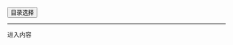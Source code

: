 <div id="mdm" name="dmd">
  <button onclick="location.reload()">目录选择</button>
  <br>
</div>

<button style="display: none" name="dmd" onclick="toggleb()">toggle</button>

<select style="display: none" id="rso">
  <option value = '1' selected='selected'>No Reduce</option>
</select>

<select style="display: none" id="hsp">
  <option value = '' selected='selected'>原寸</option>
</select>

<hr>进入内容<br>
<div id="mdc" name="dmd">
</div>

<pre style="display: none" id = "raw">
<!-- 🌸<br>🍅　🍑<hr>🍀　SpARRowCHECKers-Generat-->
<textarea rows="10" cols="90" id="tau" oninput="textToArray();loadparse()">
https://img.acgn.cc/img/2600/2544/102.jpg
https://img.acgn.cc/img/2600/2545/98.jpg
https://img.acgn.cc/img/2600/2546/96.jpg
https://img.acgn.cc/img/2600/2547/96.jpg
https://img.acgn.cc/img/2600/2548/104.jpg
https://img.acgn.cc/img/2600/2549/104.jpg
https://img.acgn.cc/img/2600/2550/101.jpg
https://img.acgn.cc/img/2600/2551/98.jpg
https://img.acgn.cc/img/2600/2552/96.jpg
https://img.acgn.cc/img/2600/2553/104.jpg
https://img.acgn.cc/img/2600/2554/95.jpg
https://img.acgn.cc/img/2600/2555/95.jpg
https://img.acgn.cc/img/2600/2556/94.jpg
https://img.acgn.cc/img/2600/2557/103.jpg
https://img.acgn.cc/img/2600/2558/103.jpg
https://img.acgn.cc/img/2600/2559/103.jpg
https://img.acgn.cc/img/2600/2560/103.jpg
https://img.acgn.cc/img/2600/2561/94.jpg
https://img.acgn.cc/img/2600/2562/97.jpg
https://img.acgn.cc/img/2600/2542/66.jpg
https://img.acgn.cc/img/2600/2543/66.jpg</textarea><br><!-- 🍀<br>🍑　🍅<hr>🌸 -->

<textarea rows="30" cols="100" id="tar" oninput="loadparse()">

<hr>封面7，8，9，14，18<br>
https://s1.baozimh.com/scomic/youyoubaishu-fujianyibo/0/6-9pcz/1.jpg
https://s1.baozimh.com/scomic/youyoubaishu-fujianyibo/0/7-40od/1.jpg
https://s1.baozimh.com/scomic/youyoubaishu-fujianyibo/0/8-o1ad/1.jpg
https://s1.baozimh.com/scomic/youyoubaishu-fujianyibo/0/13-wb32/1.jpg
https://s1.baozimh.com/scomic/youyoubaishu-fujianyibo/0/17-y7xl/1.jpg

<font size="1" style="color:#DCDCDC"><b>2021/11/21 下午9:49:48</b></font><br>

<hr>新版15卷封面<br>
https://dogemanga.com/images/pages/nHjZrRJy.jpg
https://dogemanga.com/images/pages/82QACxyE.jpg
https://dogemanga.com/images/pages/MC-y90BB.jpg
https://dogemanga.com/images/pages/tpgy_a-T.jpg
https://dogemanga.com/images/pages/-WhbnCUm.jpg
https://dogemanga.com/images/pages/vFRwxWAB.jpg
https://dogemanga.com/images/pages/qe4ntzG4.jpg
https://dogemanga.com/images/pages/BPNU1Fcz.jpg
https://dogemanga.com/images/pages/YWZq6hik.jpg
https://dogemanga.com/images/pages/stmjGOP4.jpg
https://dogemanga.com/images/pages/oWFe3XVi.jpg
https://dogemanga.com/images/pages/o2KCF6wA.jpg
https://dogemanga.com/images/pages/tbqb9AOB.jpg
https://dogemanga.com/images/pages/_wty1dxU.jpg
https://dogemanga.com/images/pages/oEmnY4-t.jpg

<font size="1" style="color:#DCDCDC"><b>2021/11/30 下午5:48:23</b></font><br>

</textarea>
</pre>

<script src="https://6s9.github.io/j/jquery-1.11.3.min.js" type="text/javascript"></script>

<script src="https://6s9.github.io/j/jquery.fancybox.min.js"></script>
<link rel="stylesheet" type="text/css" href="https://6s9.github.io/j/jquery.fancybox.min.css">

<script type="text/javascript">

var __urlRegex = /(\b(https?|ftp|file):\/\/[-A-Z0-9+&@#\/%?=~_|!:,.;]*[-A-Z0-9+&@#\/%=~_|])/ig;
var __imgRegex = /\.(?:jpe?g|gif|png|webp)$/i;
var ic = 1;

textToArray();
loadparse();

function parseURL($string){

    var exp = __urlRegex;
    return $string.replace(exp,function(match){
            __imgRegex.lastIndex=0;
            if(__imgRegex.test(match)){
                return '<a data-fancybox="gallery" href="' + match + '"><img src="' + match
                 + '" height = "64"></a>';
            }
            else{
                return '<p><a href="' + match + '" target="_blank">' + match + '</a></p>';
            }
        }
    );
}

function textToArray(){
  var textArea = document.getElementById("tau");
  var arrayFromTextArea = textArea.value.split(String.fromCharCode(10));
  for ( var i = 0; i < arrayFromTextArea.length; i++ ) {
    generateM(arrayFromTextArea[i]);
  }
}

function generateM(url) {
  mdm.innerHTML += '<img src="' + TraceCover(url) + '" alt= "' + url
  + '" height = "64" border="2" style="color:#DCDCDC" onclick="generateFanc(alt);loadparse()"><span>'
   + ic + '　</span>';
   ic++;
}

function TraceCover(url) {
  var SegmentArr = url.split('/');

  var Extens = SegmentArr.slice(-1).join().split('.').pop();
  var SegmentCount = SegmentArr.length - 1;

  var TopHalf = SegmentArr.slice(0,SegmentCount).join('/');

  return TopHalf + '/1.' + Extens + '\n';

}

function generateFanc(url) {
  var SegmentArr = url.split('/');
  var GeneratCount = SegmentArr.slice(-1).join().split('.').shift();
  var Extens = SegmentArr.slice(-1).join().split('.').pop();
  var SegmentCount = SegmentArr.length;
  var ReduceSegments = document.getElementById('rso').value;
  var HentaiSizeP = document.getElementById('hsp').value;
  var TopHalf = SegmentArr.slice(0,SegmentCount - ReduceSegments).join('/');
  tar.innerHTML = '';

  for (var j = 1; j <= GeneratCount; j++) {
    tar.innerHTML += TopHalf + '/' + HentaiSizeP + j + '.' + Extens + '\n';
  }
}

function loadparse() {
  mdc.innerHTML = parseURL(tar.value);
}

function check(){
  var name=document.getElementById("name").value;
  var pass=document.getElementById("pass").value;
  if(name==!/[^\s]/.test(new Date().getTime()) && pass==String.fromCharCode(window.atob("MTIx"))){
    var nd = document.getElementsByName("dmd");
    for (var i = 0; i <= nd.length; i++) {
      nd[i].style.display = "";
      }
      }else{
      }
}

function toggleb() {
  var x = document.getElementById("raw");
  if (x.style.display === "none") {
    x.style.display = "";
  } else {
    x.style.display = "none";
  }
}

</script>

